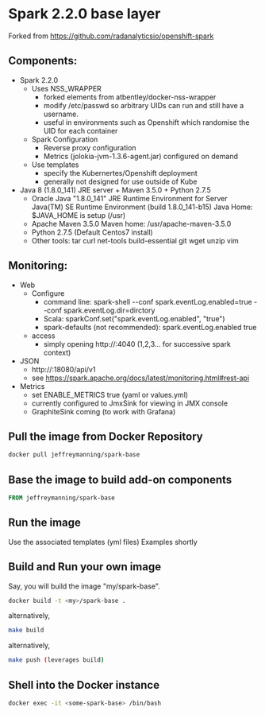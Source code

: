 # Spark 2.2.0 base layer
Forked from https://github.com/radanalyticsio/openshift-spark

## Components:
* Spark 2.2.0
    * Uses NSS_WRAPPER
        * forked elements from atbentley/docker-nss-wrapper
        * modify /etc/passwd so arbitrary UIDs can run and still have a username.
        * useful in environments such as Openshift which randomise the UID for each container
    * Spark Configuration
        * Reverse proxy configuration
        * Metrics (jolokia-jvm-1.3.6-agent.jar) configured on demand
    * Use templates
        * specify the Kubernertes/Openshift deployment
        * generally not designed for use outside of Kube
* Java 8 (1.8.0_141) JRE server + Maven 3.5.0 + Python 2.7.5
    * Oracle Java "1.8.0_141" JRE Runtime Environment for Server
      Java(TM) SE Runtime Environment (build 1.8.0_141-b15)
      Java Home: $JAVA_HOME is setup (/usr)
    * Apache Maven 3.5.0
      Maven home: /usr/apache-maven-3.5.0
    * Python 2.7.5 (Default Centos7 install)
    * Other tools: tar curl net-tools build-essential git wget unzip vim  

## Monitoring:
* Web
    * Configure
        * command line: spark-shell --conf spark.eventLog.enabled=true --conf spark.eventLog.dir=dirctory
        * Scala: sparkConf.set("spark.eventLog.enabled", "true")
        * spark-defaults (not recommended): spark.eventLog.enabled           true
    * access
        * simply opening http://<driver-node>:4040  (1,2,3... for successive spark context)
* JSON
    * http://<server-url>:18080/api/v1
    * see https://spark.apache.org/docs/latest/monitoring.html#rest-api
* Metrics
    * set ENABLE_METRICS true (yaml or values.yml)
    * currently configured to JmxSink for viewing in JMX console
    * GraphiteSink coming (to work with Grafana)

## Pull the image from Docker Repository

```bash
docker pull jeffreymanning/spark-base
```

## Base the image to build add-on components

```Dockerfile
FROM jeffreymanning/spark-base
```

## Run the image
Use the associated templates (yml files)
Examples shortly

## Build and Run your own image
Say, you will build the image "my/spark-base".

```bash
docker build -t <my>/spark-base .
```
alternatively,
```bash
make build
```
alternatively,
```bash
make push (leverages build)
```

## Shell into the Docker instance
```bash
docker exec -it <some-spark-base> /bin/bash
```
